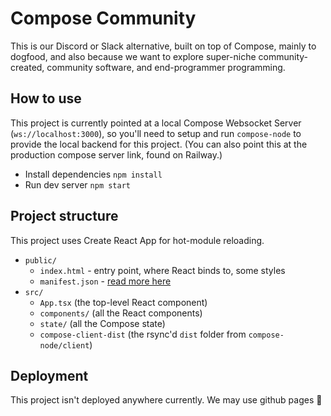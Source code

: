 # Compose Community

This is our Discord or Slack alternative, built on top of Compose, mainly to dogfood, and also because we want to explore super-niche community-created, community software, and end-programmer programming.

## How to use

This project is currently pointed at a local Compose Websocket Server (`ws://localhost:3000`), so you'll need to setup and run `compose-node` to provide the local backend for this project. (You can also point this at the production compose server link, found on Railway.)

- Install dependencies `npm install`
- Run dev server `npm start`

## Project structure

This project uses Create React App for hot-module reloading.

- `public/`
  - `index.html` - entry point, where React binds to, some styles
  - `manifest.json` - [read more here](https://developer.mozilla.org/en-US/docs/Mozilla/Add-ons/WebExtensions/manifest.json)
- `src/`
  - `App.tsx` (the top-level React component)
  - `components/` (all the React components)
  - `state/` (all the Compose state)
  - `compose-client-dist` (the rsync'd `dist` folder from `compose-node/client`)

## Deployment

This project isn't deployed anywhere currently. We may use github pages 🤷
